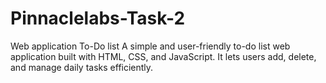 # Pinnaclelabs-Task-2
Web application To-Do list
A simple and user-friendly to-do list web application built with HTML, CSS, and JavaScript. It lets users add, delete, and manage daily tasks efficiently.

